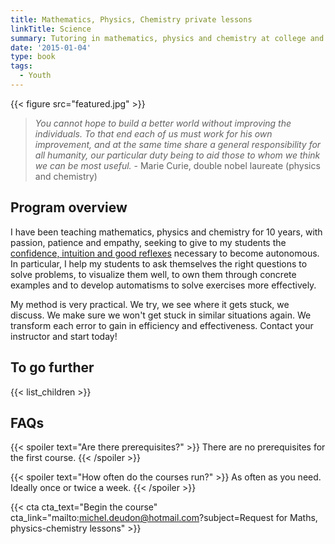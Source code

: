 ```yaml
---
title: Mathematics, Physics, Chemistry private lessons
linkTitle: Science
summary: Tutoring in mathematics, physics and chemistry at college and high school level in Montpellier. Statistical physics and quantum computing, for higher education.
date: '2015-01-04'
type: book
tags:
  - Youth
---
```


{{< figure src="featured.jpg" >}}

> <i> You cannot hope to build a better world without improving the individuals. To that end each of us must work for his own improvement, and at the same time share a general responsibility for all humanity, our particular duty being to aid those to whom we think we can be most useful. </i> - Marie Curie, double nobel laureate (physics and chemistry)

## Program overview

I have been teaching mathematics, physics and chemistry for 10 years, with passion, patience and empathy, seeking to give to my students the [confidence, intuition and good reflexes](https://www.mtpcours.fr/en/post/23-01-10-mathematics/) necessary to become autonomous. In particular, I help my students to ask themselves the right questions to solve problems, to visualize them well, to own them through concrete examples and to develop automatisms to solve exercises more effectively.

My method is very practical. We try, we see where it gets stuck, we discuss. We make sure we won't get stuck in similar situations again. We transform each error to gain in efficiency and effectiveness. Contact your instructor and start today!

## To go further

{{< list_children >}}

## FAQs

{{< spoiler text="Are there prerequisites?" >}}
There are no prerequisites for the first course.
{{< /spoiler >}}

{{< spoiler text="How often do the courses run?" >}}
As often as you need. Ideally once or twice a week.
{{< /spoiler >}}

{{< cta cta_text="Begin the course" cta_link="mailto:michel.deudon@hotmail.com?subject=Request for Maths, physics-chemistry lessons" >}}